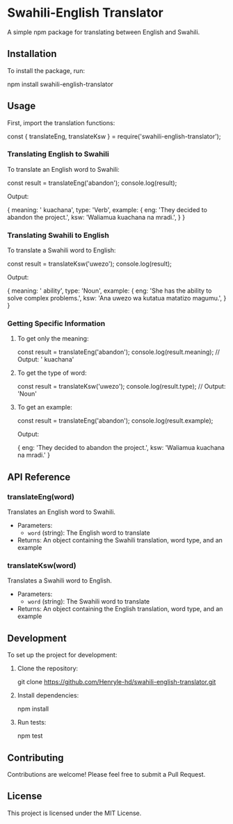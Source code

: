 # Swahili-English Translator

A simple npm package for translating between English and Swahili.

## Installation

To install the package, run:


npm install swahili-english-translator


## Usage

First, import the translation functions:


const { translateEng, translateKsw } = require('swahili-english-translator');


### Translating English to Swahili

To translate an English word to Swahili:


const result = translateEng('abandon');
console.log(result);


Output:

{
  meaning: ' kuachana',
  type: 'Verb',
  example: {
    eng: 'They decided to abandon the project.',
    ksw: 'Waliamua kuachana na mradi.',
  }
}


### Translating Swahili to English

To translate a Swahili word to English:


const result = translateKsw('uwezo');
console.log(result);


Output:

{
  meaning: ' ability',
  type: 'Noun',
  example: {
    eng: 'She has the ability to solve complex problems.',
    ksw: 'Ana uwezo wa kutatua matatizo magumu.',
  }
}


### Getting Specific Information

1. To get only the meaning:
   
   const result = translateEng('abandon');
   console.log(result.meaning); // Output: ' kuachana'
   

2. To get the type of word:
   
   const result = translateKsw('uwezo');
   console.log(result.type); // Output: 'Noun'
   

3. To get an example:
   
   const result = translateEng('abandon');
   console.log(result.example);
   
   Output:
   
   {
     eng: 'They decided to abandon the project.',
     ksw: 'Waliamua kuachana na mradi.'
   }
   

## API Reference

### translateEng(word)

Translates an English word to Swahili.

- Parameters:
  - `word` (string): The English word to translate
- Returns: An object containing the Swahili translation, word type, and an example

### translateKsw(word)

Translates a Swahili word to English.

- Parameters:
  - `word` (string): The Swahili word to translate
- Returns: An object containing the English translation, word type, and an example

## Development

To set up the project for development:

1. Clone the repository:
   
   git clone https://github.com/Henryle-hd/swahili-english-translator.git
   

2. Install dependencies:
   
   npm install
   

3. Run tests:
   
   npm test
   

## Contributing

Contributions are welcome! Please feel free to submit a Pull Request.

## License

This project is licensed under the MIT License.
